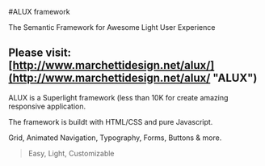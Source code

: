 #ALUX framework

The Semantic Framework for Awesome Light User Experience

Please visit: [http://www.marchettidesign.net/alux/](http://www.marchettidesign.net/alux/ "ALUX")
--

ALUX is a Superlight framework (less than 10K for create amazing responsive application.

The framework is buildt with HTML/CSS and pure Javascript.

Grid, Animated Navigation, Typography, Forms, Buttons & more.
> Easy, Light, Customizable
